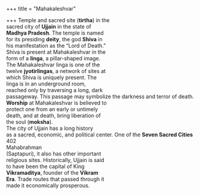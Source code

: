 +++
title = "Mahakaleshvar"

+++
Temple and sacred site (**tirtha**) in the  
sacred city of **Ujjain** in the state of  
**Madhya Pradesh**. The temple is named  
for its presiding **deity**, the god **Shiva** in  
his manifestation as the “Lord of Death.”  
Shiva is present at Mahakaleshvar in the  
form of a **linga**, a pillar-shaped image.  
The Mahakaleshvar linga is one of the  
twelve **jyotirlingas**, a network of sites at  
which Shiva is uniquely present. The  
linga is in an underground room,  
reached only by traversing a long, dark  
passageway. This passage may symbolize the darkness and terror of death.  
**Worship** at Mahakaleshvar is believed to  
protect one from an early or untimely  
death, and at death, bring liberation of  
the soul (**moksha**).  
The city of Ujjain has a long history  
as a sacred, economic, and political center. One of the **Seven Sacred Cities**  
402  
Mahabrahman  
(Saptapuri), it also has other important  
religious sites. Historically, Ujjain is said  
to have been the capital of King  
**Vikramaditya**, founder of the **Vikram**  
**Era**. Trade routes that passed through it  
made it economically prosperous.